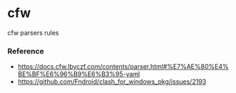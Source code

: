 # cfw
cfw parsers rules

### Reference
* https://docs.cfw.lbyczf.com/contents/parser.html#%E7%AE%80%E4%BE%BF%E6%96%B9%E6%B3%95-yaml
* https://github.com/Fndroid/clash_for_windows_pkg/issues/2193
